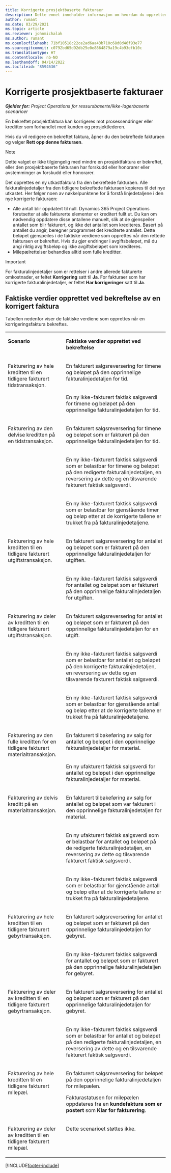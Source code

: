 ```yaml
---
title: Korrigerte prosjektbaserte fakturaer
description: Dette emnet inneholder informasjon om hvordan du oppretter og bekrefter korrigerte prosjektbaserte fakturaer i Project Operations.
author: rumant
ms.date: 03/29/2021
ms.topic: article
ms.reviewer: johnmichalak
ms.author: rumant
ms.openlocfilehash: 71bf10518c22ce2ad6aa43b710c68d0d46f93e77
ms.sourcegitcommit: c0792bd65d92db25e0e8864879a19c4b93efb10c
ms.translationtype: HT
ms.contentlocale: nb-NO
ms.lasthandoff: 04/14/2022
ms.locfileid: "8594636"
---
```

# <a name="corrective-project-based-invoices"></a>Korrigerte prosjektbaserte fakturaer

_**Gjelder for:** Project Operations for ressursbaserte/ikke-lagerbaserte scenarioer_

En bekreftet prosjektfaktura kan korrigeres mot prosessendringer eller kreditter som forhandlet med kunden og prosjektlederen.

Hvis du vil redigere en bekreftet faktura, åpner du den bekreftede fakturaen og velger **Rett opp denne fakturaen**. 

> [!NOTE]
> Dette valget er ikke tilgjengelig med mindre en prosjektfaktura er bekreftet, eller den prosjektbaserte fakturaen har forskudd eller honorarer eller avstemminger av forskudd eller honorarer.

Det opprettes en ny utkastfaktura fra den bekreftede fakturaen. Alle fakturalinjedetaljer fra den tidligere bekreftede fakturaen kopieres til det nye utkastet. Her følger noen av nøkkelpunktene for å forstå linjedetaljene i den nye korrigerte fakturaen:

- Alle antall blir oppdatert til null. Dynamics 365 Project Operations forutsetter at alle fakturerte elementer er kreditert fullt ut. Du kan om nødvendig oppdatere disse antallene manuelt, slik at de gjenspeiler antallet som blir fakturert, og ikke det antallet som krediteres. Basert på antallet du angir, beregner programmet det krediterte antallet. Dette beløpet gjenspeiles i de faktiske verdiene som opprettes når den rettede fakturaen er bekreftet. Hvis du gjør endringer i avgiftsbeløpet, må du angi riktig avgiftsbeløp og ikke avgiftsbeløpet som krediteres.
- Milepælrettelser behandles alltid som fulle kreditter.


> [!IMPORTANT]
> For fakturalinjedetaljer som er rettelser i andre allerede fakturerte omkostnader, er feltet **Korrigering** satt til **Ja**. For fakturaer som har korrigerte fakturalinjedetaljer, er feltet **Har korrigeringer** satt til **Ja**.

## <a name="actuals-created-when-a-corrective-invoice-is-confirmed"></a>Faktiske verdier opprettet ved bekreftelse av en korrigert faktura

Tabellen nedenfor viser de faktiske verdiene som opprettes når en korrigeringsfaktura bekreftes.

<table border="0" cellspacing="0" cellpadding="0">
    <tbody>
        <tr>
            <td width="216" valign="top">
                <p>
                    <strong>Scenario</strong>
                </p>
            </td>
            <td width="808" valign="top">
                <p>
                    <strong>Faktiske verdier opprettet ved bekreftelse</strong>
                </p>
            </td>
        </tr>
        <tr>
            <td width="216" rowspan="2" valign="top">
                <p>
Fakturering av hele kreditten til en tidligere fakturert tidstransaksjon.
                </p>
            </td>
            <td width="408" valign="top">
                <p>
En fakturert salgsreversering for timene og beløpet på den opprinnelige fakturalinjedetaljen for tid.
                </p>
            </td>
        </tr>
        <tr>
            <td width="408" valign="top">
                <p>
En ny ikke-fakturert faktisk salgsverdi for timene og beløpet på den opprinnelige fakturalinjedetaljen for tid.
                </p>
            </td>
        </tr>
        <tr>
            <td width="216" rowspan="3" valign="top">
                <p>
Fakturering av den delvise kreditten på en tidstransaksjon.
                </p>
            </td>
            <td width="408" valign="top">
                <p>
En fakturert salgsreversering for timene og beløpet som er fakturert på den opprinnelige fakturalinjedetaljen for tid.
                </p>
            </td>
        </tr>
        <tr>
            <td width="408" valign="top">
                <p>
En ny ikke-fakturert faktisk salgsverdi som er belastbar for timene og beløpet på den redigerte fakturalinjedetaljen, en reversering av dette og en tilsvarende fakturert faktisk salgsverdi.
                </p>
            </td>
        </tr>
        <tr>
            <td width="408" valign="top">
                <p>
En ny ikke-fakturert faktisk salgsverdi som er belastbar for gjenstående timer og beløp etter at de korrigerte tallene er trukket fra på fakturalinjedetaljene.
                </p>
            </td>
        </tr>
        <tr>
            <td width="216" rowspan="2" valign="top">
                <p>
Fakturering av hele kreditten til en tidligere fakturert utgiftstransaksjon.
                </p>
            </td>
            <td width="408" valign="top">
                <p>
En fakturert salgsreversering for antallet og beløpet som er fakturert på den opprinnelige fakturalinjedetaljen for utgiften.
                </p>
            </td>
        </tr>
        <tr>
            <td width="408" valign="top">
                <p>
En ny ikke-fakturert faktisk salgsverdi for antallet og beløpet som er fakturert på den opprinnelige fakturalinjedetaljen for utgiften.
                </p>
            </td>
        </tr>
        <tr>
            <td width="216" rowspan="3" valign="top">
                <p>
Fakturering av deler av kreditten til en tidligere fakturert utgiftstransaksjon.
                </p>
            </td>
            <td width="408" valign="top">
                <p>
En fakturert salgsreversering for antallet og beløpet som er fakturert på den opprinnelige fakturalinjedetaljen for en utgift.
                </p>
            </td>
        </tr>
        <tr>
            <td width="408" valign="top">
                <p>
En ny ikke-fakturert faktisk salgsverdi som er belastbar for antallet og beløpet på den korrigerte fakturalinjedetaljen, en reversering av dette og en tilsvarende fakturert faktisk salgsverdi.
                </p>
            </td>
        </tr>
        <tr>
            <td width="408" valign="top">
                <p>
En ny ikke-fakturert faktisk salgsverdi som er belastbar for gjenstående antall og beløp etter at de korrigerte tallene er trukket fra på fakturalinjedetaljene.
                </p>
            </td>
        </tr>
                <tr>
            <td width="216" rowspan="2" valign="top">
                <p>
Fakturering av den fulle kreditten for en tidligere fakturert materialtransaksjon.
                </p>
            </td>
            <td width="408" valign="top">
                <p>
En fakturert tilbakeføring av salg for antallet og beløpet i den opprinnelige fakturalinjedetaljer for material.
                </p>
            </td>
        </tr>
        <tr>
            <td width="408" valign="top">
                <p>
En ny ufakturert faktisk salgsverdi for antallet og beløpet i den opprinnelige fakturalinjedetaljer for material.
                </p>
            </td>
        </tr>
        <tr>
            <td width="216" rowspan="3" valign="top">
                <p>
Fakturering av delvis kreditt på en materialtransaksjon.
                </p>
            </td>
            <td width="408" valign="top">
                <p>
En fakturert tilbakeføring av salg for antallet og beløpet som var fakturert i den opprinnelige fakturalinjedetaljen for material.
                </p>
            </td>
        </tr>
        <tr>
            <td width="408" valign="top">
                <p>
En ny ufakturert faktisk salgsverdi som er belastbar for antallet og beløpet på de redigerte fakturalinjedetaljen, en reversering av dette og tilsvarende fakturert faktisk salgsverdi.
                </p>
            </td>
        </tr>
        <tr>
            <td width="408" valign="top">
                <p>
En ny ikke-fakturert faktisk salgsverdi som er belastbar for gjenstående antall og beløp etter at de korrigerte tallene er trukket fra på fakturalinjedetaljene.
                </p>
            </td>
        </tr>
        <tr>
            <td width="216" rowspan="2" valign="top">
                <p>
Fakturering av hele kreditten til en tidligere fakturert gebyrtransaksjon.
                </p>
            </td>
            <td width="408" valign="top">
                <p>
En fakturert salgsreversering for antallet og beløpet som er fakturert på den opprinnelige fakturalinjedetaljen for gebyret.
                </p>
            </td>
        </tr>
        <tr>
            <td width="408" valign="top">
                <p>
En ny ikke-fakturert faktisk salgsverdi for antallet og beløpet som er fakturert på den opprinnelige fakturalinjedetaljen for gebyret.
                </p>
            </td>
        </tr>
        <tr>
            <td width="216" rowspan="2" valign="top">
                <p>
Fakturering av deler av kreditten til en tidligere fakturert gebyrtransaksjon.
                </p>
            </td>
            <td width="408" valign="top">
                <p>
En fakturert salgsreversering for antallet og beløpet som er fakturert på den opprinnelige fakturalinjedetaljen for gebyret.
                </p>
            </td>
        </tr>
        <tr>
            <td width="408" valign="top">
                <p>
En ny ikke-fakturert faktisk salgsverdi som er belastbar for antallet og beløpet på den redigerte fakturalinjedetaljen, en reversering av dette og en tilsvarende fakturert faktisk salgsverdi.
                </p>
            </td>
        </tr>
        <tr>
            <td width="216" valign="top">
                <p>
Fakturering av hele kreditten til en tidligere fakturert milepæl.
                </p>
            </td>
            <td width="408" valign="top">
                <p>
En fakturert salgsreversering for beløpet på den opprinnelige fakturalinjedetaljen for milepælen.
                </p>
                <p>
Fakturastatusen for milepælen oppdateres fra en <b>kundefaktura som er postert</b> som <b>Klar for fakturering</b>.
                </p>
            </td>
        </tr>
        <tr>
            <td width="216" valign="top">
                <p>
Fakturering av deler av kreditten til en tidligere fakturert milepæl.
                </p>
            </td>
            <td width="408" valign="top">
                <p>
Dette scenarioet støttes ikke.
                </p>
            </td>
        </tr>       
    </tbody>
</table>


[!INCLUDE[footer-include](../includes/footer-banner.md)]
